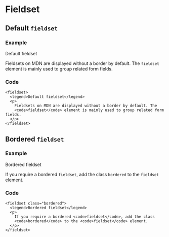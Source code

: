 Fieldset
========

Default `fieldset`
------------------

### Example

Default fieldset

Fieldsets on MDN are displayed without a border by default. The `fieldset` element is mainly used to group related form fields.

### Code

    <fieldset>
      <legend>Default fieldset</legend>
      <p>
        Fieldsets on MDN are displayed without a border by default. The
        <code>fieldset</code> element is mainly used to group related form fields.
      </p>
    </fieldset>

Bordered `fieldset`
-------------------

### Example

Bordered fieldset

If you require a bordered `fieldset`, add the class `bordered` to the `fieldset` element.

### Code

    <fieldset class="bordered">
      <legend>Bordered fieldset</legend>
      <p>
        If you require a bordered <code>fieldset</code>, add the class
        <code>bordered</code> to the <code>fieldset</code> element.
      </p>
    </fieldset>
